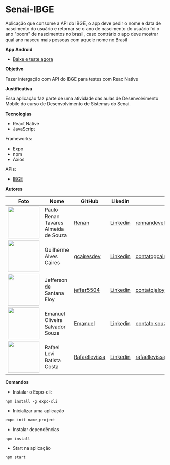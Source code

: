 # Senai-IBGE

Aplicação que consome a API do IBGE, o app deve pedir o nome e data de nascimento do usuário e retornar se o ano de nascimento do usuário foi o ano "boom" de nascimentos no brasil, caso contrário o app deve mostrar qual ano nasceu mais pessoas com aquele nome no Brasil

**App Android**

- [Baixe e teste agora](https://exp-shell-app-assets.s3.us-west-1.amazonaws.com/android/%40jeffeloy/appibge-13b49e8df8654c1997fc5c12ab104117-signed.apk)

**Objetivo**

Fazer intergação com API do IBGE para testes com Reac Native

**Justificativa**

Essa aplicação faz parte de uma atividade das aulas de Desenvolvimento Mobile do curso de Desenvolvimento de Sistemas do Senai.

**Tecnologias**

- React Native
- JavaScript

Frameworks:

- Expo
- npm
- Axios

APIs:

- [IBGE](https://servicodados.ibge.gov.br/api/docs)

**Autores**

| Foto                                                                                                                             | Nome                                 | GitHub                                            | Likedin                                                                      | E-mail                          |
| -------------------------------------------------------------------------------------------------------------------------------- | ------------------------------------ | ------------------------------------------------- | ---------------------------------------------------------------------------- | ------------------------------- |
| <img src="https://avatars2.githubusercontent.com/u/54914945?s=400&u=73f3713c0f0819ddb23a3bc3d819f5caa2630571&v=4" width="100px"> | Paulo Renan Tavares Almeida de Souza | [Renan](https://github.com/NannAlmeida)           | [Linkedin](https://www.linkedin.com/in/rennanalmeida/)                       | rennandeveloper@gmail.com       |
| <img src="https://avatars1.githubusercontent.com/u/54117888?s=460&u=aa7d6143c4e1fdab1ffa6e5fd5ebfe64572f2eae&v=4" width="100px"> | Guilherme Alves Caires               | [gcairesdev](https://github.com/gcairesdev)       | [Linkedin](https://linkedin/in/guilherme-caires/)                            | contatogcaires@gmail.com        |
| <img src="https://avatars2.githubusercontent.com/u/56545903?s=400&u=7445f50f4a7c02a76fef37d74a1f84b2bf2c7109&v=4" width="100px"> | Jefferson de Santana Eloy            | [jeffer5504](https://github.com/jeff5504)         | [Linkedin](https://linkedin/in/jefferson-eloy)                               | contatojeloydev@gmail.com       |
| <img src="https://avatars1.githubusercontent.com/u/56510921?s=400&u=7896f90f57edb9075a897ef19e6fb41e047d62c5&v=4" width="100px"> | Emanuel Oliveira Salvador Souza      | [Emanuel](https://github.com/EmanuelOSSouza)      | [Linkedin](https://www.linkedin.com/in/emanuel-oliveira-souza-ba-ti058a125/) | contato.souza.emanuel@gmail.com |
| <img src="https://avatars0.githubusercontent.com/u/2124826?s=400&v=4" width="100px">                                             | Rafael Levi Batista Costa            | [Rafaellevissa](https://github.com/rafaellevissa) | [Linkedin](https://www.linkedin.com/in/rafael-costa-8791b258/)               | rafaellevissa@gmail.com         |

**Comandos**

- Instalar o Expo-cli:

`npm install -g expo-cli`

- Inicializar uma aplicação

`expo init name_project`

- Instalar dependências

`npm install`

- Start na aplicação

`npm start`
